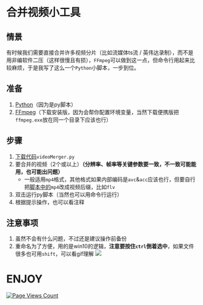 # 合并视频小工具

## 情景

有时候我们需要直接合并许多视频分片（比如流媒体ts流 / 英伟达录制），而不是用非编软件二压（这样很慢且有损），`FFmpeg`可以做到这一点，但命令行用起来比较麻烦，于是我写了这么一个`Python`小脚本，一步到位。

## 准备

1. [Python](https://www.python.org/)（因为是py脚本）
4. [FFmpeg](http://ffmpeg.org/)（下载安装版，因为会帮你配置环境变量，当然下载便携版把`ffmpeg.exe`放在同一个目录下应该也行）

## 步骤

1. [下载代码](https://github.com/MC-dusk/video-merger/raw/main/videoMerger.py)`videoMerger.py`
2. 要合并的视频（2个或以上）**（分辨率、帧率等关键参数要一致，不一致可能能用，也可能出问题）**
   - 一般适用`mp4`格式，其他格式如果内部编码是`avc`&`acc`应该也行，但要自行把[脚本中的](https://github.com/MC-dusk/video-merger/blob/7f30768b37f1442d3113472b38678455746a6c75/videoMerger.py#L13)`mp4`改成视频后缀，比如`flv`
3. 双击运行py脚本（当然也可以用命令行运行）
4. 根据提示操作，也可以看注释

## 注意事项

1. 虽然不会有什么问题，不过还是建议操作前备份
2. 重命名为了方便，用的是win10的逻辑，**注意要按住`ctrl`倒着选中**，如果文件很多也可用`shift`，可以看gif理解
   ![](https://s4.ax1x.com/2022/01/24/7oDHBQ.gif)

# ENJOY

[![Page Views Count](https://badges.toozhao.com/badges/01G6ZJY3322Y59H9X1J3XHN2M5/green.svg)](https://badges.toozhao.com/stats/01G6ZJY3322Y59H9X1J3XHN2M5 "Get your own page views count badge on badges.toozhao.com")

